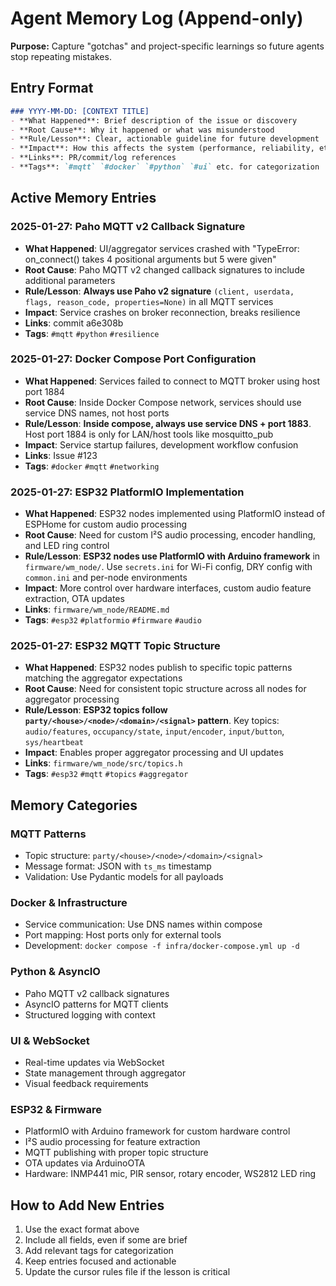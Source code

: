 # Agent Memory Log (Append-only)

**Purpose:** Capture "gotchas" and project-specific learnings so future agents stop repeating mistakes.

## Entry Format
```markdown
### YYYY-MM-DD: [CONTEXT TITLE]
- **What Happened**: Brief description of the issue or discovery
- **Root Cause**: Why it happened or what was misunderstood
- **Rule/Lesson**: Clear, actionable guideline for future development
- **Impact**: How this affects the system (performance, reliability, etc.)
- **Links**: PR/commit/log references
- **Tags**: `#mqtt` `#docker` `#python` `#ui` etc. for categorization
```

## Active Memory Entries

### 2025-01-27: Paho MQTT v2 Callback Signature
- **What Happened**: UI/aggregator services crashed with "TypeError: on_connect() takes 4 positional arguments but 5 were given"
- **Root Cause**: Paho MQTT v2 changed callback signatures to include additional parameters
- **Rule/Lesson**: **Always use Paho v2 signature** `(client, userdata, flags, reason_code, properties=None)` in all MQTT services
- **Impact**: Service crashes on broker reconnection, breaks resilience
- **Links**: commit a6e308b
- **Tags**: `#mqtt` `#python` `#resilience`

### 2025-01-27: Docker Compose Port Configuration
- **What Happened**: Services failed to connect to MQTT broker using host port 1884
- **Root Cause**: Inside Docker Compose network, services should use service DNS names, not host ports
- **Rule/Lesson**: **Inside compose, always use service DNS + port 1883**. Host port 1884 is only for LAN/host tools like mosquitto_pub
- **Impact**: Service startup failures, development workflow confusion
- **Links**: Issue #123
- **Tags**: `#docker` `#mqtt` `#networking`

### 2025-01-27: ESP32 PlatformIO Implementation
- **What Happened**: ESP32 nodes implemented using PlatformIO instead of ESPHome for custom audio processing
- **Root Cause**: Need for custom I²S audio processing, encoder handling, and LED ring control
- **Rule/Lesson**: **ESP32 nodes use PlatformIO with Arduino framework** in `firmware/wm_node/`. Use `secrets.ini` for Wi-Fi config, DRY config with `common.ini` and per-node environments
- **Impact**: More control over hardware interfaces, custom audio feature extraction, OTA updates
- **Links**: `firmware/wm_node/README.md`
- **Tags**: `#esp32` `#platformio` `#firmware` `#audio`

### 2025-01-27: ESP32 MQTT Topic Structure
- **What Happened**: ESP32 nodes publish to specific topic patterns matching the aggregator expectations
- **Root Cause**: Need for consistent topic structure across all nodes for aggregator processing
- **Rule/Lesson**: **ESP32 topics follow `party/<house>/<node>/<domain>/<signal>` pattern**. Key topics: `audio/features`, `occupancy/state`, `input/encoder`, `input/button`, `sys/heartbeat`
- **Impact**: Enables proper aggregator processing and UI updates
- **Links**: `firmware/wm_node/src/topics.h`
- **Tags**: `#esp32` `#mqtt` `#topics` `#aggregator`

## Memory Categories

### MQTT Patterns
- Topic structure: `party/<house>/<node>/<domain>/<signal>`
- Message format: JSON with `ts_ms` timestamp
- Validation: Use Pydantic models for all payloads

### Docker & Infrastructure
- Service communication: Use DNS names within compose
- Port mapping: Host ports only for external tools
- Development: `docker compose -f infra/docker-compose.yml up -d`

### Python & AsyncIO
- Paho MQTT v2 callback signatures
- AsyncIO patterns for MQTT clients
- Structured logging with context

### UI & WebSocket
- Real-time updates via WebSocket
- State management through aggregator
- Visual feedback requirements

### ESP32 & Firmware
- PlatformIO with Arduino framework for custom hardware control
- I²S audio processing for feature extraction
- MQTT publishing with proper topic structure
- OTA updates via ArduinoOTA
- Hardware: INMP441 mic, PIR sensor, rotary encoder, WS2812 LED ring

## How to Add New Entries
1. Use the exact format above
2. Include all fields, even if some are brief
3. Add relevant tags for categorization
4. Keep entries focused and actionable
5. Update the cursor rules file if the lesson is critical
